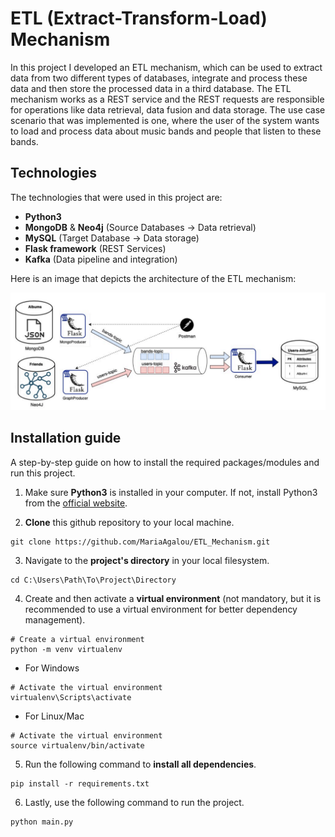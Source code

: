 # ETL (Extract-Transform-Load) Mechanism

In this project I developed an ETL mechanism, which can be used to extract data from two different types of databases, integrate and process these data and then store the processed data in a third database. The ETL mechanism works as a REST service and the REST requests are responsible for operations like data retrieval, data fusion and data storage.
The use case scenario that was implemented is one, where the user of the system wants to load and process data about music bands and people that listen to these bands.

## Technologies
The technologies that were used in this project are:
* **Python3**
* **MongoDB** & **Neo4j** (Source Databases -> Data retrieval)
* **MySQL** (Target Database -> Data storage)
* **Flask framework** (REST Services)
* **Kafka** (Data pipeline and integration)

Here is an image that depicts the architecture of the ETL mechanism:

![Architecture](architecture.png)

## Installation guide
A step-by-step guide on how to install the required packages/modules and run this project.

1. Make sure **Python3** is installed in your computer. If not, install Python3 from the [official website](https://www.python.org/downloads/).

2. **Clone** this github repository to your local machine.
```
git clone https://github.com/MariaAgalou/ETL_Mechanism.git
```

3. Navigate to the **project's directory** in your local filesystem.
```
cd C:\Users\Path\To\Project\Directory
```

4. Create and then activate a **virtual environment** (not mandatory, but it is recommended to use a virtual environment for better dependency management).
  ```
  # Create a virtual environment
  python -m venv virtualenv
  ```
  * For Windows
  ```
  # Activate the virtual environment
  virtualenv\Scripts\activate
  ```

  * For Linux/Mac
  ```
  # Activate the virtual environment
  source virtualenv/bin/activate
  ```

5. Run the following command to **install all dependencies**.
```
pip install -r requirements.txt
```

6. Lastly, use the following command to run the project.
```
python main.py
```
